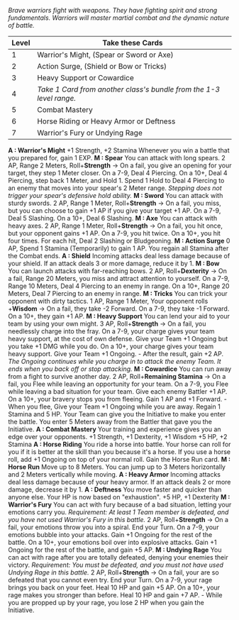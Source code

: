 *Brave warriors fight with weapons. They have fighting spirit and strong fundamentals. Warriors will master martial combat and the dynamic nature of battle.*

| Level | Take these Cards                                                    |
| ----- | ------------------------------------------------------------------- |
| 1     | Warrior's Might, (Spear or Sword or Axe)                            |
| 2     | Action Surge, (Shield or Bow or Tricks)                             |
| 3     | Heavy Support or Cowardice                                          |
| 4     | *Take 1 Card from another class's bundle from the 1-3 level range.* |
| 5     | Combat Mastery                                                      |
| 6     | Horse Riding or Heavy Armor or Deftness                             |
| 7     | Warrior's Fury or Undying Rage                                      |
**A : Warrior's Might**
	+1 Strength, +2 Stamina
	Whenever you win a battle that you prepared for, gain 1 EXP.
**M : Spear**
	You can attack with long spears.
	2 AP, Range 2 Meters, Roll+**Strength** ->
	On a fail, you give an opening for your target, they step 1 Meter closer.
	On a 7-9, Deal 4 Piercing.
	On a 10+, Deal 4 Piercing, step back 1 Meter, and Hold 1.
	Spend 1 Hold to Deal 4 Piercing to an enemy that moves into your spear's 2 Meter range.
	*Stepping does not trigger your spear's defensive hold ability.*
**M : Sword**
	You can attack with sturdy swords.
	2 AP, Range 1 Meter, Roll+**Strength** ->
	On a fail, you miss, but you can choose to gain +1 AP if you give your target +1 AP.
	On a 7-9, Deal 5 Slashing.
	On a 10+, Deal 6 Slashing.
**M : Axe**
	You can attack with heavy axes.
	2 AP, Range 1 Meter, Roll+**Strength** ->
	On a fail, you hit once, but your opponent gains +1 AP.
	On a 7-9, you hit twice.
	On a 10+, you hit four times.
	For each hit, Deal 2 Slashing or Bludgeoning.
**M : Action Surge**
	0 AP, Spend 1 Stamina (Temporarily) to gain 1 AP.
	You regain all Stamina after the Combat ends.
**A : Shield**
	Incoming attacks deal less damage because of your shield.
	If an attack deals 3 or more damage, reduce it by 1.
**M : Bow**
	You can launch attacks with far-reaching bows.
	2 AP, Roll+**Dexterity** ->
	On a fail, Range 20 Meters, you miss and attract attention to yourself.
	On a 7-9, Range 10 Meters, Deal 4 Piercing to an enemy in range.
	On a 10+, Range 20 Meters, Deal 7 Piercing to an enemy in range.
**M : Tricks**
	You can trick your opponent with dirty tactics.
	1 AP, Range 1 Meter, Your opponent rolls +**Wisdom** ->
	On a fail, they take -2 Forward.
	On a 7-9, they take -1 Forward.
	On a 10+, they gain +1 AP.
**M : Heavy Support**
	You can lend your aid to your team by using your own might.
	3 AP, Roll+**Strength** ->
	On a fail, you needlessly charge into the fray.
	On a 7-9, your charge gives your team heavy support, at the cost of own defense. Give your Team +1 Ongoing but you take +1 DMG while you do.
	On a 10+, your charge gives your team heavy support. Give your Team +1 Ongoing.
	- After the result, gain +2 AP.
	*The Ongoing continues while you charge in to attack the enemy Team. It ends when you back off or stop attacking.*
**M : Cowardice**
	You can run away from a fight to survive another day.
	2 AP, Roll+**Remaining Stamina** ->
	On a fail, you Flee while leaving an opportunity for your team.
	On a 7-9, you Flee while leaving a bad situation for your team. Give each enemy Battler +1 AP.
	On a 10+, your bravery stops you from fleeing. Gain 1 AP and +1 Forward.
	- When you flee, Give your Team +1 Ongoing while you are away. Regain 1 Stamina and 5 HP. Your Team can give you the Initiative to make you enter the battle. You enter 5 Meters away from the Battler that gave you the Initiative.
**A : Combat Mastery**
	Your training and experience gives you an edge over your opponents.
	+1 Strength, +1 Dexterity, +1 Wisdom
	+5 HP, +2 Stamina
**A : Horse Riding**
	You ride a horse into battle.
	Your horse can roll for you if it is better at the skill than you because it's a horse.
	If you use a horse roll, add +1 Ongoing on top of your normal roll.
	Gain the Horse Run card.
**M : Horse Run**
	Move up to 8 Meters.
	You can jump up to 3 Meters horizontally and 2 Meters vertically while moving.
**A : Heavy Armor**
	Incoming attacks deal less damage because of your heavy armor.
	If an attack deals 2 or more damage, decrease it by 1.
**A : Deftness**
	You move faster and quicker than anyone else.
	Your HP is now based on "exhaustion".
	+5 HP, +1 Dexterity
**M : Warrior's Fury**
	You can act with fury because of a bad situation, letting your emotions carry you.
	*Requirement: At least 1 Team member is defeated, and you have not used Warrior's Fury in this battle.*
	2 AP, Roll+**Strength** ->
	On a fail, your emotions throw you into a spiral. End your Turn.
	On a 7-9, your emotions bubble into your attacks. Gain +1 Ongoing for the rest of the battle.
	On a 10+, your emotions boil over into explosive attacks. Gain +1 Ongoing for the rest of the battle, and gain +5 AP.
**M : Undying Rage**
	You can act with rage after you are totally defeated, denying your enemies their victory.
	*Requirement: You must be defeated, and you must not have used Undying Rage in this battle.*
	2 AP, Roll+**Strength** ->
	On a fail, your are so defeated that you cannot even try. End your Turn.
	On a 7-9, your rage brings you back on your feet. Heal 10 HP and gain +5 AP.
	On a 10+, your rage makes you stronger than before. Heal 10 HP and gain +7 AP.
	- While you are propped up by your rage, you lose 2 HP when you gain the Initiative.